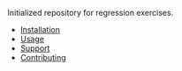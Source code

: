 Initialized repository for regression exercises.

- [Installation](#installation)
- [Usage](#usage)
- [Support](#support)
- [Contributing](#contributing)
